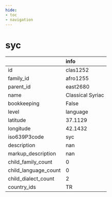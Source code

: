 ```yaml
---
hide:
- toc
- navigation
---
```

# syc
|                      | info             |
|:---------------------|:-----------------|
| id                   | clas1252         |
| family_id            | afro1255         |
| parent_id            | east2680         |
| name                 | Classical Syriac |
| bookkeeping          | False            |
| level                | language         |
| latitude             | 37.1129          |
| longitude            | 42.1432          |
| iso639P3code         | syc              |
| description          | nan              |
| markup_description   | nan              |
| child_family_count   | 0                |
| child_language_count | 0                |
| child_dialect_count  | 2                |
| country_ids          | TR               |